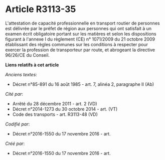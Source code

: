 # Article R3113-35

L'attestation de capacité professionnelle en transport routier de personnes est délivrée par le préfet de région aux
personnes qui ont satisfait à un examen écrit obligatoire portant sur les matières et selon les dispositions figurant à
l'annexe I du règlement (CE) n° 1071/2009 du 21 octobre 2009 établissant des règles communes sur les conditions à respecter
pour exercer la profession de transporteur par route, et abrogeant la directive 96/26/CE du Conseil.

**Liens relatifs à cet article**

_Anciens textes_:

  - Décret n°85-891 du 16 août 1985 - art. 7, alinéa 2, paragraphe II  (Ab)

_Cité par_:

  - Arrêté du 28 décembre 2011 - art. 2 (VD)
  - Décret n°2014-1273 du 30 octobre 2014 - art. (VT)
  - Code des transports - art. R3113-48 (VD)

_Codifié par_:

  - Décret n°2016-1550 du 17 novembre 2016 - art.

_Créé par_:

  - Décret n°2016-1550 du 17 novembre 2016 - art.
